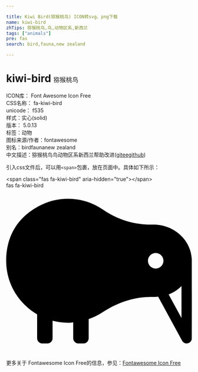 ```yaml
---

title: Kiwi Bird(猕猴桃鸟) ICON转svg、png下载
name: kiwi-bird
zhTips: 猕猴桃鸟,鸟,动物区系,新西兰
tags: ["animals"]
pre: fas
search: bird,fauna,new zealand

---
```


# kiwi-bird  <small style="font-size: 60%;font-weight: 100">猕猴桃鸟</small>


<div class="detail-page">
<p>
<span>
ICON库：
<span class="badge-secondary badge">Font Awesome Icon Free</span> 
</span>
<br/>
<span>
CSS名称：
<span class="badge-secondary badge">fa-kiwi-bird</span> 
</span>
<br/>
<span>
unicode：
<span class="badge-secondary badge">f535</span> 
<copy-btn content='f535' btn-title=""></copy-btn>
<copy-btn :content='String.fromCodePoint(parseInt("f535", 16))' btn-title="复制U"></copy-btn>
</span><br/><span>样式：<span class="badge-light badge">实心(solid)</span></span>
<br/>
<span>
版本：
<span class="badge-secondary badge">5.0.13</span> 
</span><br/><span>标签：<span class="badge-light badge"><router-link to="/tags/animals.html">动物</router-link></span></span>
<br/>
<span>图标来源/作者：<span class="badge-light badge">fontawesome</span></span> 
<br/>
<span>别名：<span class="badge-light badge">bird</span><span class="badge-light badge">fauna</span><span class="badge-light badge">new zealand</span></span><br/><span class="zh-detail">中文描述：<span class="badge-primary badge">猕猴桃鸟</span><span class="badge-primary badge">鸟</span><span class="badge-primary badge">动物区系</span><span class="badge-primary badge">新西兰</span><span class="help-link"><span>帮助改进</span>(<a href="https://gitee.com/liuwave/icon-helper/edit/master/json/fontawesome/solid/kiwi-bird.json" target="_blank" rel="noopener noreferrer">gitee</a><a href="https://github.com/liuwave/icon-helper/edit/master/json/fontawesome/solid/kiwi-bird.json" target="_blank" rel="noopener noreferrer">github</a></span>)</span><br/>
</p>
</div>
<div class="alert alert-dark">
  <i class="fas fa-kiwi-bird fa-xs"></i>
  <i class="fas fa-kiwi-bird fa-sm"></i>
  <i class="fas fa-kiwi-bird fa-lg"></i>
  <i class="fas fa-kiwi-bird fa-2x"></i>
  <i class="fas fa-kiwi-bird fa-3x"></i>
  <i class="fas fa-kiwi-bird fa-5x"></i>
  <i class="fas fa-kiwi-bird fa-7x"></i>
</div>
<div>
  <p>引入css文件后，可以用<code>&lt;span&gt;</code>包裹，放在页面中。具体如下所示：    
  </p>
  <div class="alert alert-primary" style="font-size: 14px">
    &lt;span class="fas fa-kiwi-bird" aria-hidden="true"&gt;&lt;/span&gt;
    <copy-btn content='<span class="fas fa-kiwi-bird" aria-hidden="true"></span>'></copy-btn>
  </div>
  <div class="alert alert-secondary">
    <i class="fas fa-kiwi-bird"
    style="font-size: 24px"
    aria-hidden="true"></i> fas fa-kiwi-bird
    <copy-btn content="fas fa-kiwi-bird" btn-title="复制图标名称"></copy-btn>
  </div>
</div>
<div id="svg" class="svg-wrap">
<svg xmlns="http://www.w3.org/2000/svg" viewBox="0 0 576 512"><path d="M575.81 217.98C572.64 157.41 518.28 112 457.63 112h-9.37c-52.82 0-104.25-16.25-147.74-46.24-41.99-28.96-96.04-41.62-153.21-28.7C129.3 41.12-.08 78.24 0 224c.04 70.95 38.68 132.8 95.99 166.01V464c0 8.84 7.16 16 16 16h16c8.84 0 16-7.16 16-16v-54.26c15.36 3.96 31.4 6.26 48 6.26 5.44 0 10.68-.73 16-1.18V464c0 8.84 7.16 16 16 16h16c8.84 0 16-7.16 16-16v-59.43c14.24-5.06 27.88-11.39 40.34-19.51C342.07 355.25 393.86 336 448.46 336c25.48 0 16.01-.31 23.05-.78l74.41 136.44c2.86 5.23 8.3 8.34 14.05 8.34 1.31 0 2.64-.16 3.95-.5 7.09-1.8 12.05-8.19 12.05-15.5 0 0 .14-240.24-.16-246.02zM463.97 248c-13.25 0-24-10.75-24-24 0-13.26 10.75-24 24-24s24 10.74 24 24c0 13.25-10.75 24-24 24zm80 153.25l-39.86-73.08c15.12-5.83 28.73-14.6 39.86-25.98v99.06z"/></svg>
</div>
<detail full-name='fa-kiwi-bird'></detail>
    
<div><p>更多关于  Fontawesome Icon Free的信息，参见：<a target="_blank" href="https://iconhelper.cn/fontawesome.html">Fontawesome Icon Free</a>
</p></div>
